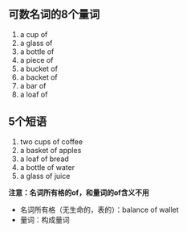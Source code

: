 ## 可数名词的8个量词
1.  a cup of
2. a glass of
3. a bottle of
4. a piece of
5. a bucket of
6. a backet of
7. a bar of
8. a loaf of

## 5个短语
1. two cups of coffee
2. a basket of apples
3. a loaf of bread
4. a bottle of water
5. a glass of juice

**注意：名词所有格的of，和量词的of含义不用**
- 名词所有格（无生命的，表的）：balance of wallet
- 量词：构成量词